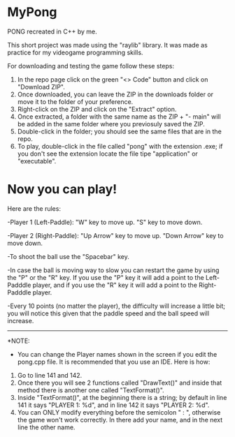 # MyPong
PONG recreated in C++ by me.

This short project was made using the "raylib" library. It was made as practice for my videogame programming skills.

For downloading and testing the game follow these steps:

1. In the repo page click on the green "<> Code" button and click on "Download ZIP".
2. Once downloaded, you can leave the ZIP in the downloads folder or move it to the folder of your preference.
3. Right-click on the ZIP and click on the "Extract" option.
4. Once extracted, a folder with the same name as the ZIP + "- main" will be added in the same folder where you previosuly saved the ZIP.
5. Double-click in the folder; you should see the same files that are in the repo.
6. To play, double-click in the file called "pong" with the extension .exe; if you don't see the extension locate the file tipe "application" or "executable".


# Now you can play!

Here are the rules:

-Player 1 (Left-Paddle): "W" key to move up. "S" key to move down.

-Player 2 (Right-Paddle): "Up Arrow" key to move up. "Down Arrow" key to move down.

-To shoot the ball use the "Spacebar" key.

-In case the ball is moving way to slow you can restart the game by using the "P" or the "R" key. If you use the "P" key it will add a point to the Left-Padddle player, and if you use the "R" key it will add a point to the Right-Padddle player.

-Every 10 points (no matter the player), the difficulty will increase a little bit; you will notice this given that the paddle speed and the ball speed will increase.

-------------------------------------------------------------------------------------------------------

*NOTE:

- You can change the Player names shown in the screen if you edit the pong.cpp file. It is recommended that you use an IDE. Here is how:
 
1. Go to line 141 and 142.
2. Once there you will see 2 functions called "DrawText()" and inside that method there is another one called "TextFormat()".
3. Inside "TextFormat()", at the beginning there is a string; by default in line 141 it says "PLAYER 1: %d", and in line 142 it says "PLAYER 2: %d".
4. You can ONLY modify everything before the semicolon " : ", otherwise the game won't work correctly. In there add your name, and in the next line the other name.

